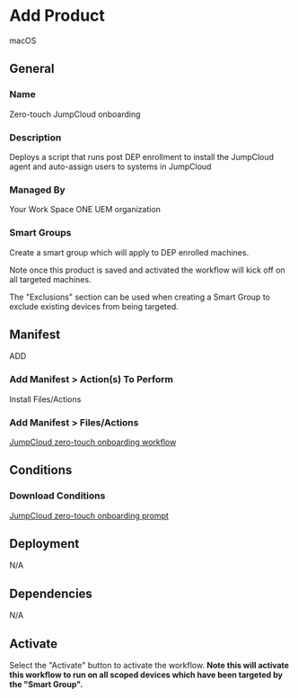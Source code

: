 # Add Product

macOS

## General

### Name

Zero-touch JumpCloud onboarding

### Description

Deploys a script that runs post DEP enrollment to install the JumpCloud agent and auto-assign users to systems in JumpCloud

### Managed By

Your Work Space ONE UEM organization

### Smart Groups

Create a smart group which will apply to DEP enrolled machines.

Note once this product is saved and activated the workflow will kick off on all targeted machines.
 
The "Exclusions" section can be used when creating a Smart Group to exclude existing devices from being targeted.
 
## Manifest

ADD

### Add Manifest > Action(s) To Perform

Install Files/Actions

### Add Manifest > Files/Actions

[JumpCloud zero-touch onboarding workflow](https://github.com/TheJumpCloud/support/blob/master/zero-touch/Workspace%20ONE%20UEM/files%26actions/JumpCloud%20zero-touch%20onboarding%20workflow.md)

## Conditions

### Download Conditions

[JumpCloud zero-touch onboarding prompt](https://github.com/TheJumpCloud/support/blob/master/zero-touch/Workspace%20ONE%20UEM/conditions/JumpCloud%20zero-touch%20onboarding%20prompt.md)

## Deployment

N/A

## Dependencies

N/A

## Activate

Select the "Activate" button to activate the workflow. **Note this will activate this workflow to run on all scoped devices which have been targeted by the "Smart Group".**